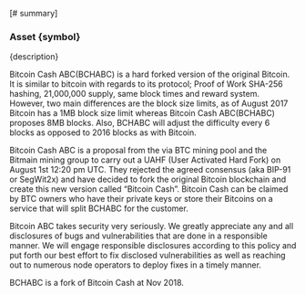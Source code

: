 [# summary]
### Asset {symbol}

{description}

Bitcoin Cash ABC(BCHABC) is a hard forked version of the original Bitcoin. It is similar to bitcoin with regards to its protocol; Proof of Work SHA-256 hashing, 21,000,000 supply, same block times and reward system. However, two main differences are the block size limits, as of August 2017 Bitcoin has a 1MB block size limit whereas Bitcoin Cash ABC(BCHABC)  proposes 8MB blocks. Also, BCHABC will adjust the difficulty every 6 blocks as opposed to 2016 blocks as with Bitcoin.

Bitcoin Cash ABC is a proposal from the via BTC mining pool and the Bitmain mining group to carry out a UAHF (User Activated Hard Fork) on August 1st 12:20 pm UTC. They rejected the agreed consensus (aka BIP-91 or SegWit2x) and have decided to fork the original Bitcoin blockchain and create this new version called “Bitcoin Cash”. Bitcoin Cash can be claimed by BTC owners who have their private keys or store their Bitcoins on a service that will split BCHABC  for the customer.

Bitcoin ABC takes security very seriously. We greatly appreciate any and all disclosures of bugs and vulnerabilities that are done in a responsible manner. We will engage responsible disclosures according to this policy and put forth our best effort to fix disclosed vulnerabilities as well as reaching out to numerous node operators to deploy fixes in a timely manner.

BCHABC is a fork of Bitcoin Cash at Nov 2018.
